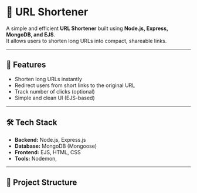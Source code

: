 # 🔗 URL Shortener

A simple and efficient **URL Shortener** built using **Node.js, Express, MongoDB, and EJS**.  
It allows users to shorten long URLs into compact, shareable links.

---

## 🚀 Features
- Shorten long URLs instantly  
- Redirect users from short links to the original URL  
- Track number of clicks (optional)  
- Simple and clean UI (EJS-based)  

---

## 🛠️ Tech Stack
- **Backend:** Node.js, Express.js  
- **Database:** MongoDB (Mongoose)  
- **Frontend:** EJS, HTML, CSS  
- **Tools:** Nodemon, 

---

## 📁 Project Structure
